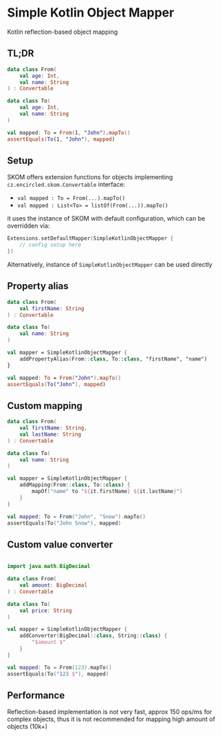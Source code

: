 # Simple Kotlin Object Mapper

Kotlin reflection-based object mapping

## TL;DR

```kotlin
data class From(
    val age: Int,
    val name: String
) : Convertable

data class To(
    val age: Int,
    val name: String
)

val mapped: To = From(1, "John").mapTo()
assertEquals(To(1, "John"), mapped)
```

## Setup

SKOM offers extension functions for objects implementing `cz.encircled.skom.Convertable` interface:

- `val mapped : To = From(...).mapTo()`
- `val mapped : List<To> = listOf(From(...)).mapTo()`

it uses the instance of SKOM with default configuration, which can be overridden via:

```kotlin
Extensions.setDefaultMapper(SimpleKotlinObjectMapper {
    // config setup here
})
```

Alternatively, instance of `SimpleKotlinObjectMapper` can be used directly

## Property alias

```kotlin
data class From(
    val firstName: String
) : Convertable

data class To(
    val name: String
)

val mapper = SimpleKotlinObjectMapper {
    addPropertyAlias(From::class, To::class, "firstName", "name")
}

val mapped: To = From("John").mapTo()
assertEquals(To("John"), mapped)
```

## Custom mapping

```kotlin
data class From(
    val firstName: String,
    val lastName: String
) : Convertable

data class To(
    val name: String
)

val mapper = SimpleKotlinObjectMapper {
    addMapping(From::class, To::class) {
        mapOf("name" to "${it.firstName} ${it.lastName}")
    }
}

val mapped: To = From("John", "Snow").mapTo()
assertEquals(To("John Snow"), mapped)
```

## Custom value converter

```kotlin

import java.math.BigDecimal

data class From(
    val amount: BigDecimal
) : Convertable

data class To(
    val price: String
)

val mapper = SimpleKotlinObjectMapper {
    addConverter(BigDecimal::class, String::class) {
        "$amount $"
    }
}

val mapped: To = From(123).mapTo()
assertEquals(To("123 $"), mapped)
```

## Performance

Reflection-based implementation is not very fast, approx 150 ops/ms for complex objects, thus it is not recommended for
mapping high amount of objects (10k+)